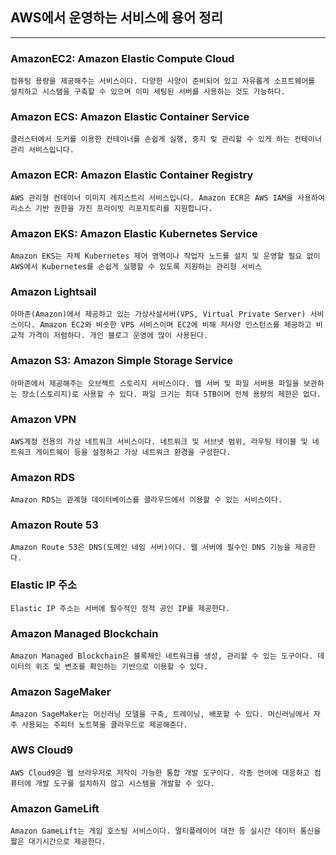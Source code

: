 ## AWS에서 운영하는 서비스에 용어 정리

---

### **AmazonEC2: Amazon Elastic Compute Cloud**

    컴퓨팅 용량을 제공해주는 서비스이다. 다양한 사양이 준비되어 있고 자유롭게 소프트웨어를 설치하고 시스템을 구축할 수 있으며 이미 세팅된 서버를 사용하는 것도 가능하다.

### **Amazon ECS: Amazon Elastic Container Service**

    클러스터에서 도커를 이용한 컨테이너를 손쉽게 실행, 중지 및 관리할 수 있게 하는 컨테이너 관리 서비스입니다.

### **Amazon ECR: Amazon Elastic Container Registry**

    AWS 관리형 컨테이너 이미지 레지스트리 서비스입니다. Amazon ECR은 AWS IAM을 사용하여 리소스 기반 권한을 가진 프라이빗 리포지토리를 지원합니다.

### **Amazon EKS: Amazon Elastic Kubernetes Service**

    Amazon EKS는 자체 Kubernetes 제어 영역이나 작업자 노드를 설치 및 운영할 필요 없이 AWS에서 Kubernetes를 손쉽게 실행할 수 있도록 지원하는 관리형 서비스

### **Amazon Lightsail**

    아마존(Amazon)에서 제공하고 있는 가상사설서버(VPS, Virtual Private Server) 서비스이다. Amazon EC2와 비슷한 VPS 서비스이며 EC2에 비해 저사양 인스턴스를 제공하고 비교적 가격이 저렴하다. 개인 블로그 운영에 많이 사용된다.
### **Amazon S3: Amazon Simple Storage Service**

    아마존에서 제공해주는 오브젝트 스토리지 서비스이다. 웹 서버 및 파일 서버용 파일을 보관하는 장소(스토리지)로 사용할 수 있다. 파일 크기는 최대 5TB이며 전체 용량의 제한은 없다.

### **Amazon VPN**

    AWS계정 전용의 가상 네트워크 서비스이다. 네트워크 및 서브넷 범위, 라우팅 테이블 및 네트워크 게이트웨이 등을 설정하고 가상 네트워크 환경을 구성한다.

### **Amazon RDS**

    Amazon RDS는 관계형 데이터베이스를 클라우드에서 이용할 수 있는 서비스이다.

### **Amazon Route 53**

    Amazon Route 53은 DNS(도메인 네임 서버)이다. 웹 서버에 필수인 DNS 기능을 제공한다.

### **Elastic IP 주소**

    Elastic IP 주소는 서버에 필수적인 정적 공인 IP를 제공한다.

### **Amazon Managed Blockchain**

    Amazon Managed Blockchain은 블록체인 네트워크를 생성, 관리할 수 있는 도구이다. 데이터의 위조 및 변조를 확인하는 기반으로 이용할 수 있다.

### **Amazon SageMaker**

    Amazon SageMaker는 머신러닝 모델을 구축, 트레이닝, 배포할 수 있다. 머신러닝에서 자주 사용되는 주피터 노트북을 클라우드로 제공해준다.

### **AWS Cloud9**

    AWS Cloud9은 웹 브라우저로 저작이 가능한 통합 개발 도구이다. 각종 언어에 대응하고 컴퓨터에 개발 도구를 설치하지 않고 시스템을 개발할 수 있다.

### **Amazon GameLift**

    Amazon GameLift는 게임 호스팅 서비스이다. 멀티플레이어 대전 등 실시간 데이터 통신을 짧은 대기시간으로 제공한다.
